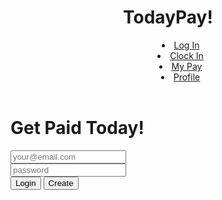 <html lang="en">
<head>
<header>
  <h1>TodayPay!</h1>
  <nav>
    <menu>
      <li>
      <a href="index.html">Log In</a>
      </li>
      <li>
        <a href="clockin.html">Clock In</a>
      </li>
      <li>
        <a href="mypay.html">My Pay</a>
      </li>
      <li>
        <a href="profile.html">Profile</a>
      </li>
    </menu>
  </nav>

</header>

<main>
<h1>Get Paid Today!</h1>
<form method="get" actioin="play.html">
<div>
  <input type="text" placeholder="your@email.com">
</div>
<div>
  <input type="text" placeholder="password">
</div>
<button type="submit">Login</button>
<button type="submit">Create</button>
</form>
</main>

